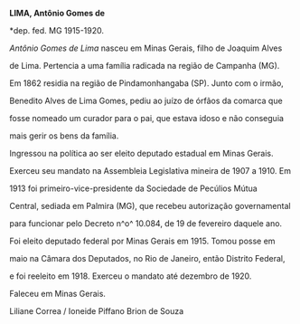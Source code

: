 **LIMA, Antônio Gomes de**



\*dep. fed. MG 1915-1920.



*Antônio Gomes de Lima* nasceu em Minas Gerais, filho de Joaquim Alves

de Lima. Pertencia a uma família radicada na região de Campanha (MG).



Em 1862 residia na região de Pindamonhangaba (SP). Junto com o irmão,

Benedito Alves de Lima Gomes, pediu ao juízo de órfãos da comarca que

fosse nomeado um curador para o pai, que estava idoso e não conseguia

mais gerir os bens da família.



Ingressou na política ao ser eleito deputado estadual em Minas Gerais.

Exerceu seu mandato na Assembleia Legislativa mineira de 1907 a 1910. Em

1913 foi primeiro-vice-presidente da Sociedade de Pecúlios Mútua

Central, sediada em Palmira (MG), que recebeu autorização governamental

para funcionar pelo Decreto n^o^ 10.084, de 19 de fevereiro daquele ano.

Foi eleito deputado federal por Minas Gerais em 1915. Tomou posse em

maio na Câmara dos Deputados, no Rio de Janeiro, então Distrito Federal,

e foi reeleito em 1918. Exerceu o mandato até dezembro de 1920.



Faleceu em Minas Gerais.



Liliane Correa / Ioneide Piffano Brion de Souza



